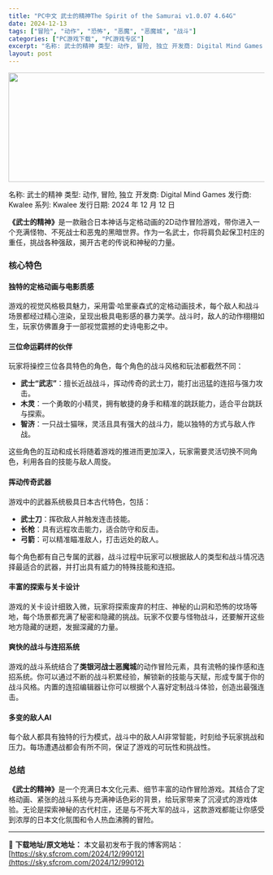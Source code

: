 ```yaml
---
title: "PC中文 武士的精神The Spirit of the Samurai v1.0.07 4.64G"
date: 2024-12-13
tags: ["冒险", "动作", "恐怖", "恶魔", "恶魔城", "战斗"]
categories: ["PC游戏下载", "PC游戏专区"]
excerpt: "名称: 武士的精神 类型: 动作, 冒险, 独立 开发商: Digital Mind Games 发行商: Kwalee 系列: Kwalee 发行日期: 2024 年 12 月 12 日 《武士的精神》是一款融合日本神话与定格动画的2D动作冒险游戏，带你进入一个充满怪物、不死战士和恶鬼的黑暗世界。&hellip;"
layout: post
---
```


<img class="aligncenter size-full wp-image-99013" src="https://sky.sfcrom.com/wp-content/uploads/2024/12/2024121301484822.webp" alt="" width="660" height="215" />

名称: 武士的精神
类型: 动作, 冒险, 独立
开发商: Digital Mind Games
发行商: Kwalee
系列: Kwalee
发行日期: 2024 年 12 月 12 日

<strong>《武士的精神》</strong>是一款融合日本神话与定格动画的2D动作冒险游戏，带你进入一个充满怪物、不死战士和恶鬼的黑暗世界。作为一名武士，你将肩负起保卫村庄的重任，挑战各种强敌，揭开古老的传说和神秘的力量。
<h3><strong>核心特色</strong></h3>
<h4><strong>独特的定格动画与电影质感</strong></h4>
游戏的视觉风格极具魅力，采用雷·哈里豪森式的定格动画技术，每个敌人和战斗场景都经过精心渲染，呈现出极具电影感的暴力美学。战斗时，敌人的动作栩栩如生，玩家仿佛置身于一部视觉震撼的史诗电影之中。
<h4><strong>三位命运羁绊的伙伴</strong></h4>
玩家将操控三位各具特色的角色，每个角色的战斗风格和玩法都截然不同：
<ul>
 	<li><strong>武士“武志”</strong>：擅长近战战斗，挥动传奇的武士刀，能打出迅猛的连招与强力攻击。</li>
 	<li><strong>木灵</strong>：一个勇敢的小精灵，拥有敏捷的身手和精准的跳跃能力，适合平台跳跃与探索。</li>
 	<li><strong>智济</strong>：一只战士猫咪，灵活且具有强大的战斗力，能以独特的方式与敌人作战。</li>
</ul>
这些角色的互动和成长将随着游戏的推进而更加深入，玩家需要灵活切换不同角色，利用各自的技能与敌人周旋。
<h4><strong>挥动传奇武器</strong></h4>
游戏中的武器系统极具日本古代特色，包括：
<ul>
 	<li><strong>武士刀</strong>：挥砍敌人并触发连击技能。</li>
 	<li><strong>长枪</strong>：具有远程攻击能力，适合防守和反击。</li>
 	<li><strong>弓箭</strong>：可以精准瞄准敌人，打击远处的敌人。</li>
</ul>
每个角色都有自己专属的武器，战斗过程中玩家可以根据敌人的类型和战斗情况选择最适合的武器，并打出具有威力的特殊技能和连招。
<h4><strong>丰富的探索与关卡设计</strong></h4>
游戏的关卡设计细致入微，玩家将探索废弃的村庄、神秘的山洞和恐怖的坟场等地，每个场景都充满了秘密和隐藏的挑战。玩家不仅要与怪物战斗，还要解开这些地方隐藏的谜题，发掘深藏的力量。
<h4><strong>爽快的战斗与连招系统</strong></h4>
游戏的战斗系统结合了<strong>类银河战士恶魔城</strong>的动作冒险元素，具有流畅的操作感和连招系统。你可以通过不断的战斗积累经验，解锁新的技能与天赋，形成专属于你的战斗风格。内置的连招编辑器让你可以根据个人喜好定制战斗体验，创造出最强连击。
<h4><strong>多变的敌人AI</strong></h4>
每个敌人都具有独特的行为模式，战斗中的敌人AI非常智能，时刻给予玩家挑战和压力。每场遭遇战都会有所不同，保证了游戏的可玩性和挑战性。
<h3><strong>总结</strong></h3>
<strong>《武士的精神》</strong>是一个充满日本文化元素、细节丰富的动作冒险游戏。其结合了定格动画、紧张的战斗系统与充满神话色彩的背景，给玩家带来了沉浸式的游戏体验。无论是探索神秘的古代村庄，还是与不死大军的战斗，这款游戏都能让你感受到浓厚的日本文化氛围和令人热血沸腾的冒险。

---
📖 **下载地址/原文地址：** 本文最初发布于我的博客网站：[https://sky.sfcrom.com/2024/12/99012](https://sky.sfcrom.com/2024/12/99012)

